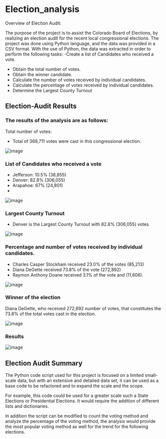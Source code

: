 # Election_analysis
Overview of Election Audit:

The purpose of the project is to assist the Colorado Board of Elections, by realizing an election audit for the recent local congressional elections. 
The project was done using Python language, and the data was provided in a CSV format. With the use of Python, the data was extracted in order to perform the following tasks:
-Create a list of Candidates who received a vote.
-	Obtain the total number of votes.
-	Obtain the winner candidate.
-	Calculate the number of votes received by individual candidates.
-	Calculate the percentage of votes received by individual candidates.
-	Determine the Largest County Turnout

## Election-Audit Results

### The results of the analysis are as follows:

Total number of votes:

-	Total of 369,711 votes were cast in this congressional election.

![image](https://user-images.githubusercontent.com/98929742/156943338-fb81f184-10fa-4917-af4c-9cd72e46afbc.png)


### List of Candidates who received a vote
-	Jefferson: 10.5% (38,855)
- Denver: 82.8% (306,055)
- Arapahoe: 67% (24,801)
- 
![image](https://user-images.githubusercontent.com/98929742/156943342-28706386-d4af-49c7-9c52-be808b1e48fe.png)


### Largest County Turnout
-	Denver is the Largest County Turnout with 82.8% (306,055) votes

![image](https://user-images.githubusercontent.com/98929742/156943350-9cd9849c-9d27-4603-bbbc-3e13377f7ae1.png)


### Percentage and number of votes received by individual candidates.

-	Charles Casper Stockham received 23.0% of the votes (85,213)
-	Diana DeGette received 73.8% of the vote (272,892)
-	Raymon Anthony Doane received 3.1% of the vote and (11,606).

![image](https://user-images.githubusercontent.com/98929742/156943364-295d07e2-1a00-40fa-ab4b-c50c1e9a3258.png)


### Winner of the election
Diana DeGette, who received 272,892 number of votes, that constitutes the 73.8% of the total votes cast in the election.

![image](https://user-images.githubusercontent.com/98929742/156943376-c2d85955-f6c2-47b9-a774-446a843b5a94.png)

### Results 

![image](https://user-images.githubusercontent.com/98929742/156943517-0fda802a-b1f2-432f-9c95-3aff80ff31ef.png)


## Election Audit Summary

The Python code script used for this project is focused on a limited small-scale data, but with an extensive and detailed data set, it can be used as a base code to be refactored and to expand the scale and the scope.

For example, this code could be used for a greater scale such a State Elections or Presidential Elections. It would require the addition of different lists and dictionaries. 

In addition the script can be modified to count the voting method and analyze the percentage of the voting method, the analysis would provide the most popular voting method as well for the trend for the following elections.
